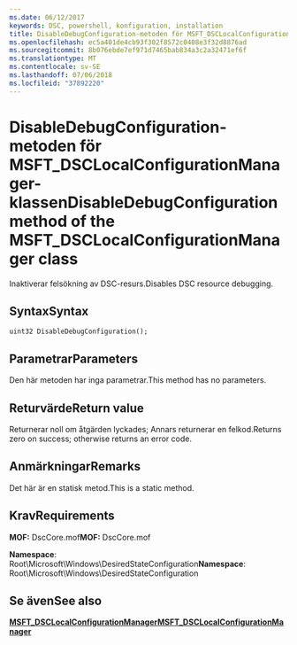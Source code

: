 ```yaml
---
ms.date: 06/12/2017
keywords: DSC, powershell, konfiguration, installation
title: DisableDebugConfiguration-metoden för MSFT_DSCLocalConfigurationManager-klassen
ms.openlocfilehash: ec5a401de4cb93f302f8572c0408e3f32d8876ad
ms.sourcegitcommit: 8b076ebde7ef971d7465bab834a3c2a32471ef6f
ms.translationtype: MT
ms.contentlocale: sv-SE
ms.lasthandoff: 07/06/2018
ms.locfileid: "37892220"
---
```

# <a name="disabledebugconfiguration-method-of-the-msftdsclocalconfigurationmanager-class"></a><span data-ttu-id="3cdcf-103">DisableDebugConfiguration-metoden för MSFT_DSCLocalConfigurationManager-klassen</span><span class="sxs-lookup"><span data-stu-id="3cdcf-103">DisableDebugConfiguration method of the MSFT_DSCLocalConfigurationManager class</span></span>

<span data-ttu-id="3cdcf-104">Inaktiverar felsökning av DSC-resurs.</span><span class="sxs-lookup"><span data-stu-id="3cdcf-104">Disables DSC resource debugging.</span></span>

## <a name="syntax"></a><span data-ttu-id="3cdcf-105">Syntax</span><span class="sxs-lookup"><span data-stu-id="3cdcf-105">Syntax</span></span>

```mof
uint32 DisableDebugConfiguration();
```

## <a name="parameters"></a><span data-ttu-id="3cdcf-106">Parametrar</span><span class="sxs-lookup"><span data-stu-id="3cdcf-106">Parameters</span></span>

<span data-ttu-id="3cdcf-107">Den här metoden har inga parametrar.</span><span class="sxs-lookup"><span data-stu-id="3cdcf-107">This method has no parameters.</span></span>

## <a name="return-value"></a><span data-ttu-id="3cdcf-108">Returvärde</span><span class="sxs-lookup"><span data-stu-id="3cdcf-108">Return value</span></span>

<span data-ttu-id="3cdcf-109">Returnerar noll om åtgärden lyckades; Annars returnerar en felkod.</span><span class="sxs-lookup"><span data-stu-id="3cdcf-109">Returns zero on success; otherwise returns an error code.</span></span>

## <a name="remarks"></a><span data-ttu-id="3cdcf-110">Anmärkningar</span><span class="sxs-lookup"><span data-stu-id="3cdcf-110">Remarks</span></span>

<span data-ttu-id="3cdcf-111">Det här är en statisk metod.</span><span class="sxs-lookup"><span data-stu-id="3cdcf-111">This is a static method.</span></span>

## <a name="requirements"></a><span data-ttu-id="3cdcf-112">Krav</span><span class="sxs-lookup"><span data-stu-id="3cdcf-112">Requirements</span></span>

<span data-ttu-id="3cdcf-113">**MOF:** DscCore.mof</span><span class="sxs-lookup"><span data-stu-id="3cdcf-113">**MOF:** DscCore.mof</span></span>

<span data-ttu-id="3cdcf-114">**Namespace**: Root\Microsoft\Windows\DesiredStateConfiguration</span><span class="sxs-lookup"><span data-stu-id="3cdcf-114">**Namespace**: Root\Microsoft\Windows\DesiredStateConfiguration</span></span>

## <a name="see-also"></a><span data-ttu-id="3cdcf-115">Se även</span><span class="sxs-lookup"><span data-stu-id="3cdcf-115">See also</span></span>

[<span data-ttu-id="3cdcf-116">**MSFT_DSCLocalConfigurationManager**</span><span class="sxs-lookup"><span data-stu-id="3cdcf-116">**MSFT_DSCLocalConfigurationManager**</span></span>](msft-dsclocalconfigurationmanager.md)